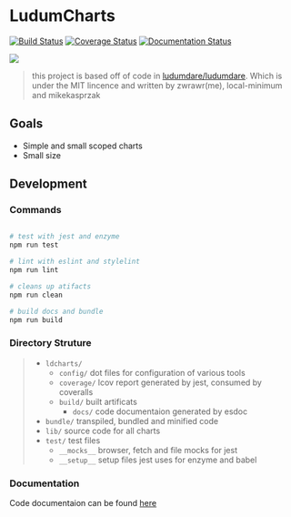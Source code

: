# LudumCharts
[![Build Status](https://travis-ci.com/zwrawr/ldcharts.svg?branch=master)](https://travis-ci.com/zwrawr/ldcharts)
[![Coverage Status](https://coveralls.io/repos/github/zwrawr/ldcharts/badge.svg?branch=master)](https://coveralls.io/github/zwrawr/ldcharts?branch=master)
[![Documentation Status](https://zwrawr.github.io/ldcharts/badge.svg)](https://zwrawr.github.io/ldcharts/)

![](https://zakwest.co.uk/files/Github/ldcharts/chart.png)


> this project is based off of code in [ludumdare/ludumdare](https://github.com/ludumdare/ludumdare). Which is under the MIT lincence and written by zwrawr(me), local-minimum and mikekasprzak

## Goals
 - Simple and small scoped charts
 - Small size

## Development
### Commands

```bash

# test with jest and enzyme
npm run test

# lint with eslint and stylelint
npm run lint

# cleans up atifacts
npm run clean

# build docs and bundle
npm run build

```
### Directory Struture

>- `ldcharts/`
>	- `config/`
>	dot files for configuration of various tools
>	- `coverage/`
>	lcov report generated by jest, consumed by coveralls
>	- `build/`
>	built artificats
>		- `docs/`
>		code documentaion generated by esdoc
>  - `bundle/`
>  transpiled, bundled and minified code
>	- `lib/`
>	source code for all charts
>	- `test/`
>	test files
>		- `__mocks__`
>		browser, fetch and file mocks for jest
>		- `__setup__`
>		setup files jest uses for enzyme and babel

### Documentation

Code documentaion can be found [here](https://zwrawr.github.io/ldcharts/)

